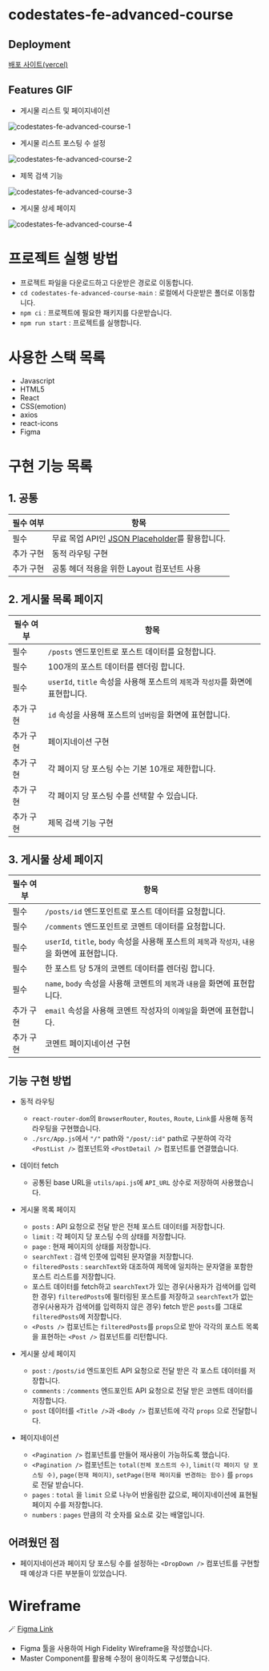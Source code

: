 # codestates-fe-advanced-course

## Deployment

[배포 사이트(vercel)](https://codestates-fe-advanced-course.vercel.app/)

## Features GIF

- 게시물 리스트 및 페이지네이션

![codestates-fe-advanced-course-1](https://user-images.githubusercontent.com/110115843/181914261-308922ee-8aed-46e0-8223-48795b66ee20.gif)

- 게시물 리스트 포스팅 수 설정

![codestates-fe-advanced-course-2](https://user-images.githubusercontent.com/110115843/181914283-e26e8e0e-7512-4068-be88-2a8004df7fd2.gif)

- 제목 검색 기능

![codestates-fe-advanced-course-3](https://user-images.githubusercontent.com/110115843/181914300-2a64af77-2d11-4408-9d25-ef78594bc5f9.gif)

- 게시물 상세 페이지

![codestates-fe-advanced-course-4](https://user-images.githubusercontent.com/110115843/181914309-dbd36a46-68e7-4ef8-b7d1-d40f5c8237df.gif)

# 프로젝트 실행 방법

- 프로젝트 파일을 다운로드하고 다운받은 경로로 이동합니다.
- `cd codestates-fe-advanced-course-main` : 로컬에서 다운받은 폴더로 이동합니다.
- `npm ci` : 프로젝트에 필요한 패키지를 다운받습니다.
- `npm run start` : 프로젝트를 실행합니다.

# 사용한 스택 목록

- Javascript
- HTML5
- React
- CSS(emotion)
- axios
- react-icons
- Figma

# 구현 기능 목록

## 1. 공통

| 필수 여부 | 항목                                                                                    |
| --------- | --------------------------------------------------------------------------------------- |
| 필수      | 무료 목업 API인 [JSON Placeholder](https://jsonplaceholder.typicode.com/)를 활용합니다. |
| 추가 구현 | 동적 라우팅 구현                                                                        |
| 추가 구현 | 공통 헤더 적용을 위한 Layout 컴포넌트 사용                                              |

## 2. 게시물 목록 페이지

| 필수 여부 | 항목                                                                            |
| --------- | ------------------------------------------------------------------------------- |
| 필수      | `/posts` 엔드포인트로 포스트 데이터를 요청합니다.                               |
| 필수      | 100개의 포스트 데이터를 렌더링 합니다.                                          |
| 필수      | `userId`, `title` 속성을 사용해 포스트의 `제목`과 `작성자`를 화면에 표현합니다. |
| 추가 구현 | `id` 속성을 사용해 포스트의 `넘버링`을 화면에 표현합니다.                       |
| 추가 구현 | 페이지네이션 구현                                                               |
| 추가 구현 | 각 페이지 당 포스팅 수는 기본 10개로 제한합니다.                                |
| 추가 구현 | 각 페이지 당 포스팅 수를 선택할 수 있습니다.                                    |
| 추가 구현 | 제목 검색 기능 구현                                                             |

## 3. 게시물 상세 페이지

| 필수 여부 | 항목                                                                                            |
| --------- | ----------------------------------------------------------------------------------------------- |
| 필수      | `/posts/id` 엔드포인트로 포스트 데이터를 요청합니다.                                            |
| 필수      | `/comments` 엔드포인트로 코멘트 데이터를 요청합니다.                                            |
| 필수      | `userId`, `title`, `body` 속성을 사용해 포스트의 `제목`과 `작성자`, `내용`을 화면에 표현합니다. |
| 필수      | 한 포스트 당 5개의 코멘트 데이터를 렌더링 합니다.                                               |
| 필수      | `name`, `body` 속성을 사용해 코멘트의 `제목`과 `내용`을 화면에 표현합니다.                      |
| 추가 구현 | `email` 속성을 사용해 코멘트 작성자의 `이메일`을 화면에 표현합니다.                             |
| 추가 구현 | 코멘트 페이지네이션 구현                                                                        |

## 기능 구현 방법

- 동적 라우팅

  - `react-router-dom`의 `BrowserRouter`, `Routes`, `Route`, `Link`를 사용해 동적 라우팅을 구현했습니다.
  - `./src/App.js`에서 `"/"` path와 `"/post/:id"` path로 구분하여 각각 `<PostList />` 컴포넌트와 `<PostDetail />` 컴포넌트를 연결했습니다.

- 데이터 fetch

  - 공통된 base URL을 `utils/api.js`에 `API_URL` 상수로 저장하여 사용했습니다.

- 게시물 목록 페이지

  - `posts` : API 요청으로 전달 받은 전체 포스트 데이터를 저장합니다.
  - `limit` : 각 페이지 당 포스팅 수의 상태를 저장합니다.
  - `page` : 현재 페이지의 상태를 저장합니다.
  - `searchText` : 검색 인풋에 입력된 문자열을 저장합니다.
  - `filteredPosts` : `searchText`와 대조하여 제목에 일치하는 문자열을 포함한 포스트 리스트를 저장합니다.
  - 포스트 데이터를 fetch하고 `searchText`가 있는 경우(사용자가 검색어를 입력한 경우) `filteredPosts`에 필터링된 포스트를 저장하고 `searchText`가 없는 경우(사용자가 검색어를 입력하지 않은 경우) fetch 받은 `posts`를 그대로 `filteredPosts`에 저장합니다.
  - `<Posts />` 컴포넌트는 `filteredPosts`를 `props`으로 받아 각각의 포스트 목록을 표현하는 `<Post />` 컴포넌트를 리턴합니다.

- 게시물 상세 페이지

  - `post` : `/posts/id` 엔드포인트 API 요청으로 전달 받은 각 포스트 데이터를 저장합니다.
  - `comments` : `/comments` 엔드포인트 API 요청으로 전달 받은 코멘트 데이터를 저장합니다.
  - `post` 데이터를 `<Title />`과 `<Body />` 컴포넌트에 각각 `props` 으로 전달합니다.

- 페이지네이션

  - `<Pagination />` 컴포넌트를 만들어 재사용이 가능하도록 했습니다.
  - `<Pagination />` 컴포넌트는 `total(전체 포스트의 수)`, `limit(각 페이지 당 포스팅 수)`, `page(현재 페이지)`, `setPage(현재 페이지를 변경하는 함수)` 를 `props` 로 전달 받습니다.
  - `pages` : `total` 을 `limit` 으로 나누어 반올림한 값으로, 페이지네이션에 표현될 페이지 수를 저장합니다.
  - `numbers` : `pages` 만큼의 각 숫자를 요소로 갖는 배열입니다.

## 어려웠던 점

- 페이지네이션과 페이지 당 포스팅 수를 설정하는 `<DropDown />` 컴포넌트를 구현할 때 예상과 다른 부분들이 있었습니다.

# Wireframe

🪄 [Figma Link](https://www.figma.com/file/AqwWkdGAfoxRWaKt89Ciki/codestate-fe-advanced-course?node-id=0%3A1)

- Figma 툴을 사용하여 High Fidelity Wireframe을 작성했습니다.
- Master Component를 활용해 수정이 용이하도록 구성했습니다.
